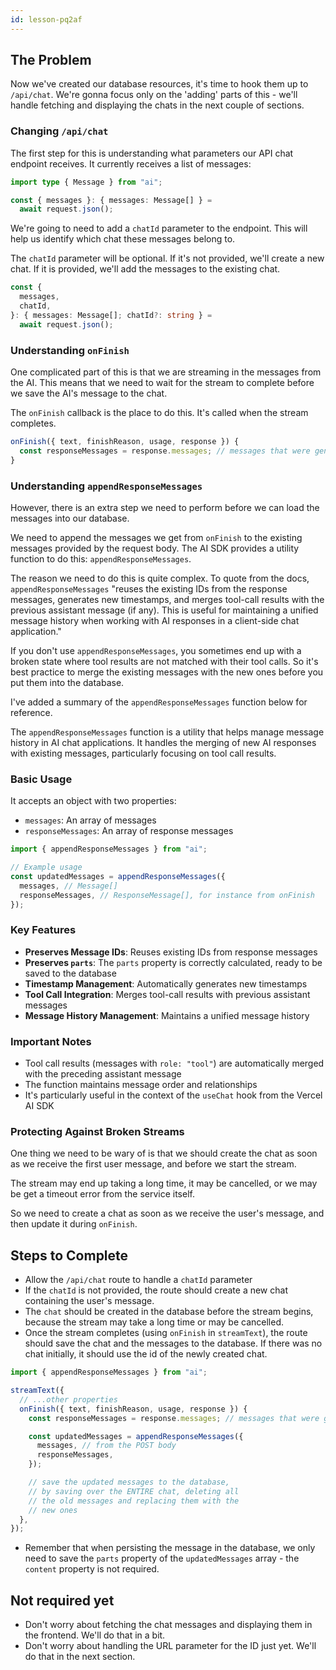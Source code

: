 ```yaml
---
id: lesson-pq2af
---
```


## The Problem

Now we've created our database resources, it's time to hook them up to `/api/chat`. We're gonna focus only on the 'adding' parts of this - we'll handle fetching and displaying the chats in the next couple of sections.

### Changing `/api/chat`

The first step for this is understanding what parameters our API chat endpoint receives. It currently receives a list of messages:

```ts
import type { Message } from "ai";

const { messages }: { messages: Message[] } =
  await request.json();
```

We're going to need to add a `chatId` parameter to the endpoint. This will help us identify which chat these messages belong to.

The `chatId` parameter will be optional. If it's not provided, we'll create a new chat. If it is provided, we'll add the messages to the existing chat.

```ts
const {
  messages,
  chatId,
}: { messages: Message[]; chatId?: string } =
  await request.json();
```

### Understanding `onFinish`

One complicated part of this is that we are streaming in the messages from the AI. This means that we need to wait for the stream to complete before we save the AI's message to the chat.

The `onFinish` callback is the place to do this. It's called when the stream completes.

```ts
onFinish({ text, finishReason, usage, response }) {
  const responseMessages = response.messages; // messages that were generated
}
```

### Understanding `appendResponseMessages`

However, there is an extra step we need to perform before we can load the messages into our database.

We need to append the messages we get from `onFinish` to the existing messages provided by the request body. The AI SDK provides a utility function to do this: `appendResponseMessages`.

The reason we need to do this is quite complex. To quote from the docs, `appendResponseMessages` "reuses the existing IDs from the response messages, generates new timestamps, and merges tool-call results with the previous assistant message (if any). This is useful for maintaining a unified message history when working with AI responses in a client-side chat application."

If you don't use `appendResponseMessages`, you sometimes end up with a broken state where tool results are not matched with their tool calls. So it's best practice to merge the existing messages with the new ones before you put them into the database.

I've added a summary of the `appendResponseMessages` function below for reference.

<AISummary title="Understanding `appendResponseMessages`" href="https://sdk.vercel.ai/docs/reference/ai-sdk-ui/append-response-messages">

The `appendResponseMessages` function is a utility that helps manage message history in AI chat applications. It handles the merging of new AI responses with existing messages, particularly focusing on tool call results.

### Basic Usage

It accepts an object with two properties:

- `messages`: An array of messages
- `responseMessages`: An array of response messages

```ts
import { appendResponseMessages } from "ai";

// Example usage
const updatedMessages = appendResponseMessages({
  messages, // Message[]
  responseMessages, // ResponseMessage[], for instance from onFinish
});
```

### Key Features

- **Preserves Message IDs**: Reuses existing IDs from response messages
- **Preserves `parts`**: The `parts` property is correctly calculated, ready to be saved to the database
- **Timestamp Management**: Automatically generates new timestamps
- **Tool Call Integration**: Merges tool-call results with previous assistant messages
- **Message History Management**: Maintains a unified message history

### Important Notes

- Tool call results (messages with `role: "tool"`) are automatically merged with the preceding assistant message
- The function maintains message order and relationships
- It's particularly useful in the context of the `useChat` hook from the Vercel AI SDK

</AISummary>

### Protecting Against Broken Streams

One thing we need to be wary of is that we should create the chat as soon as we receive the first user message, and before we start the stream.

The stream may end up taking a long time, it may be cancelled, or we may be get a timeout error from the service itself.

So we need to create a chat as soon as we receive the user's message, and then update it during `onFinish`.

## Steps to Complete

- Allow the `/api/chat` route to handle a `chatId` parameter
- If the `chatId` is not provided, the route should create a new chat containing the user's message.
- The `chat` should be created in the database before the stream begins, because the stream may take a long time or may be cancelled.
- Once the stream completes (using `onFinish` in `streamText`), the route should save the chat and the messages to the database. If there was no chat initially, it should use the id of the newly created chat.

```ts
import { appendResponseMessages } from "ai";

streamText({
  // ...other properties
  onFinish({ text, finishReason, usage, response }) {
    const responseMessages = response.messages; // messages that were generated

    const updatedMessages = appendResponseMessages({
      messages, // from the POST body
      responseMessages,
    });

    // save the updated messages to the database,
    // by saving over the ENTIRE chat, deleting all
    // the old messages and replacing them with the
    // new ones
  },
});
```

- Remember that when persisting the message in the database, we only need to save the `parts` property of the `updatedMessages` array - the `content` property is not required.

## Not required yet

- Don't worry about fetching the chat messages and displaying them in the frontend. We'll do that in a bit.
- Don't worry about handling the URL parameter for the ID just yet. We'll do that in the next section.

